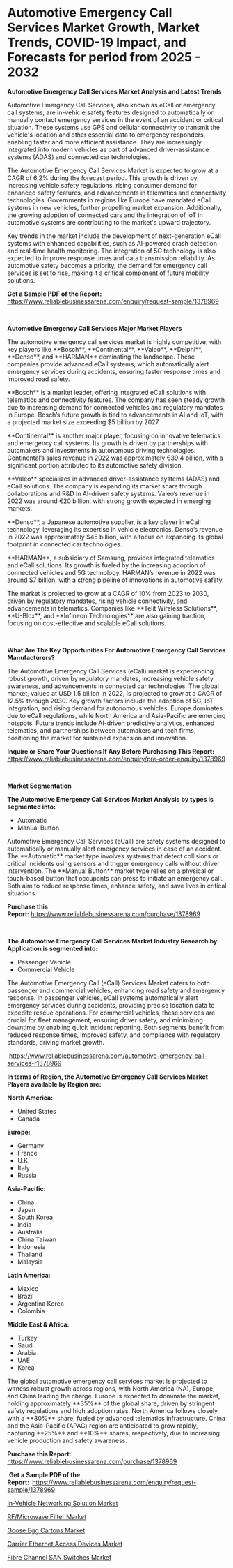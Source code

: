 <p><h1>Automotive Emergency Call Services Market Growth, Market Trends, COVID-19 Impact, and Forecasts for period from 2025 - 2032</h1></p><p><strong>Automotive Emergency Call Services Market Analysis and Latest Trends</strong></p>
<p><p>Automotive Emergency Call Services, also known as eCall or emergency call systems, are in-vehicle safety features designed to automatically or manually contact emergency services in the event of an accident or critical situation. These systems use GPS and cellular connectivity to transmit the vehicle's location and other essential data to emergency responders, enabling faster and more efficient assistance. They are increasingly integrated into modern vehicles as part of advanced driver-assistance systems (ADAS) and connected car technologies.</p><p>The Automotive Emergency Call Services Market is expected to grow at a CAGR of 6.2% during the forecast period. This growth is driven by increasing vehicle safety regulations, rising consumer demand for enhanced safety features, and advancements in telematics and connectivity technologies. Governments in regions like Europe have mandated eCall systems in new vehicles, further propelling market expansion. Additionally, the growing adoption of connected cars and the integration of IoT in automotive systems are contributing to the market's upward trajectory.</p><p>Key trends in the market include the development of next-generation eCall systems with enhanced capabilities, such as AI-powered crash detection and real-time health monitoring. The integration of 5G technology is also expected to improve response times and data transmission reliability. As automotive safety becomes a priority, the demand for emergency call services is set to rise, making it a critical component of future mobility solutions.</p></p>
<p><strong>Get a Sample PDF of the Report:&nbsp;</strong> <a href="https://www.reliablebusinessarena.com/enquiry/request-sample/1378969?utm_campaign=1990&utm_medium=2&utm_source=Github&utm_content=ia&utm_term=23012025&utm_id=automotive-emergency-call-services">https://www.reliablebusinessarena.com/enquiry/request-sample/1378969</a></p>
<p>&nbsp;</p>
<p><strong>Automotive Emergency Call Services Major Market Players</strong></p>
<p><p>The automotive emergency call services market is highly competitive, with key players like **Bosch**, **Continental**, **Valeo**, **Delphi**, **Denso**, and **HARMAN** dominating the landscape. These companies provide advanced eCall systems, which automatically alert emergency services during accidents, ensuring faster response times and improved road safety.</p><p>**Bosch** is a market leader, offering integrated eCall solutions with telematics and connectivity features. The company has seen steady growth due to increasing demand for connected vehicles and regulatory mandates in Europe. Bosch’s future growth is tied to advancements in AI and IoT, with a projected market size exceeding $5 billion by 2027.</p><p>**Continental** is another major player, focusing on innovative telematics and emergency call systems. Its growth is driven by partnerships with automakers and investments in autonomous driving technologies. Continental’s sales revenue in 2022 was approximately €39.4 billion, with a significant portion attributed to its automotive safety division.</p><p>**Valeo** specializes in advanced driver-assistance systems (ADAS) and eCall solutions. The company is expanding its market share through collaborations and R&D in AI-driven safety systems. Valeo’s revenue in 2022 was around €20 billion, with strong growth expected in emerging markets.</p><p>**Denso**, a Japanese automotive supplier, is a key player in eCall technology, leveraging its expertise in vehicle electronics. Denso’s revenue in 2022 was approximately $45 billion, with a focus on expanding its global footprint in connected car technologies.</p><p>**HARMAN**, a subsidiary of Samsung, provides integrated telematics and eCall solutions. Its growth is fueled by the increasing adoption of connected vehicles and 5G technology. HARMAN’s revenue in 2022 was around $7 billion, with a strong pipeline of innovations in automotive safety.</p><p>The market is projected to grow at a CAGR of 10% from 2023 to 2030, driven by regulatory mandates, rising vehicle connectivity, and advancements in telematics. Companies like **Telit Wireless Solutions**, **U-Blox**, and **Infineon Technologies** are also gaining traction, focusing on cost-effective and scalable eCall solutions.</p></p>
<p>&nbsp;</p>
<p><strong>What Are The Key Opportunities For Automotive Emergency Call Services Manufacturers?</strong></p>
<p><p>The Automotive Emergency Call Services (eCall) market is experiencing robust growth, driven by regulatory mandates, increasing vehicle safety awareness, and advancements in connected car technologies. The global market, valued at USD 1.5 billion in 2022, is projected to grow at a CAGR of 12.5% through 2030. Key growth factors include the adoption of 5G, IoT integration, and rising demand for autonomous vehicles. Europe dominates due to eCall regulations, while North America and Asia-Pacific are emerging hotspots. Future trends include AI-driven predictive analytics, enhanced telematics, and partnerships between automakers and tech firms, positioning the market for sustained expansion and innovation.</p></p>
<p><strong>Inquire or Share Your Questions If Any Before Purchasing This Report:</strong> <a href="https://www.reliablebusinessarena.com/enquiry/pre-order-enquiry/1378969?utm_campaign=1990&utm_medium=2&utm_source=Github&utm_content=ia&utm_term=23012025&utm_id=automotive-emergency-call-services">https://www.reliablebusinessarena.com/enquiry/pre-order-enquiry/1378969</a></p>
<p>&nbsp;</p>
<p><strong>Market Segmentation</strong></p>
<p><strong>The Automotive Emergency Call Services Market Analysis by types is segmented into:</strong></p>
<p><ul><li>Automatic</li><li>Manual Button</li></ul></p>
<p><p>Automotive Emergency Call Services (eCall) are safety systems designed to automatically or manually alert emergency services in case of an accident. The **Automatic** market type involves systems that detect collisions or critical incidents using sensors and trigger emergency calls without driver intervention. The **Manual Button** market type relies on a physical or touch-based button that occupants can press to initiate an emergency call. Both aim to reduce response times, enhance safety, and save lives in critical situations.</p></p>
<p><strong>Purchase this Report:&nbsp;</strong><a href="https://www.reliablebusinessarena.com/purchase/1378969?utm_campaign=1990&utm_medium=2&utm_source=Github&utm_content=ia&utm_term=23012025&utm_id=automotive-emergency-call-services">https://www.reliablebusinessarena.com/purchase/1378969</a></p>
<p>&nbsp;</p>
<p><strong>The Automotive Emergency Call Services Market Industry Research by Application is segmented into:</strong></p>
<p><ul><li>Passenger Vehicle</li><li>Commercial Vehicle</li></ul></p>
<p><p>The Automotive Emergency Call (eCall) Services Market caters to both passenger and commercial vehicles, enhancing road safety and emergency response. In passenger vehicles, eCall systems automatically alert emergency services during accidents, providing precise location data to expedite rescue operations. For commercial vehicles, these services are crucial for fleet management, ensuring driver safety, and minimizing downtime by enabling quick incident reporting. Both segments benefit from reduced response times, improved safety, and compliance with regulatory standards, driving market growth.</p></p>
<p><a href="https://www.reliablebusinessarena.com/automotive-emergency-call-services-r1378969?utm_campaign=1990&utm_medium=2&utm_source=Github&utm_content=ia&utm_term=23012025&utm_id=automotive-emergency-call-services">&nbsp;https://www.reliablebusinessarena.com/automotive-emergency-call-services-r1378969</a></p>
<p><strong>In terms of Region, the Automotive Emergency Call Services Market Players available by Region are:</strong></p>
<p>
    <p> <strong> North America: </strong>
        <ul>
            <li>United States</li>
            <li>Canada</li>
        </ul>
        </p> 
    <p> <strong> Europe: </strong>
        <ul>
            <li>Germany</li>
            <li>France</li>
            <li>U.K.</li>
            <li>Italy</li>
            <li>Russia</li>
        </ul>
        </p> 
    <p> <strong> Asia-Pacific: </strong>
        <ul>
            <li>China</li>
            <li>Japan</li>
            <li>South Korea</li>
            <li>India</li>
            <li>Australia</li>
            <li>China Taiwan</li>
            <li>Indonesia</li>
            <li>Thailand</li>
            <li>Malaysia</li>
        </ul>
        </p> 
    <p> <strong> Latin America: </strong>
        <ul>
            <li>Mexico</li>
            <li>Brazil</li>
            <li>Argentina Korea</li>
            <li>Colombia</li>
        </ul>
        </p> 
    <p> <strong> Middle East & Africa: </strong>
        <ul>
            <li>Turkey</li>
            <li>Saudi</li>
            <li>Arabia</li>
            <li>UAE</li>
            <li>Korea</li>
        </ul>
    </p>
    </p>
<p><p>The global automotive emergency call services market is projected to witness robust growth across regions, with North America (NA), Europe, and China leading the charge. Europe is expected to dominate the market, holding approximately **35%** of the global share, driven by stringent safety regulations and high adoption rates. North America follows closely with a **30%** share, fueled by advanced telematics infrastructure. China and the Asia-Pacific (APAC) region are anticipated to grow rapidly, capturing **25%** and **10%** shares, respectively, due to increasing vehicle production and safety awareness.</p></p>
<p><strong>Purchase this Report: </strong><a href="https://www.reliablebusinessarena.com/purchase/1378969?utm_campaign=1990&utm_medium=2&utm_source=Github&utm_content=ia&utm_term=23012025&utm_id=automotive-emergency-call-services">https://www.reliablebusinessarena.com/purchase/1378969</a></p>
<p>&nbsp;<strong>Get a Sample PDF of the Report:&nbsp;&nbsp;</strong><a href="https://www.reliablebusinessarena.com/enquiry/request-sample/1378969?utm_campaign=1990&utm_medium=2&utm_source=Github&utm_content=ia&utm_term=23012025&utm_id=automotive-emergency-call-services">https://www.reliablebusinessarena.com/enquiry/request-sample/1378969</a></p>
<p><strong></strong></p>
<p><p><a href="https://www.linkedin.com/pulse/in-vehicle-networking-solution-market-analysis-shows-detailed-o5jkf?utm_campaign=1990&utm_medium=2&utm_source=Github&utm_content=ia&utm_term=23012025&utm_id=automotive-emergency-call-services">In-Vehicle Networking Solution Market</a></p><p><a href="https://www.linkedin.com/pulse/assessment-rfmicrowave-filter-market-current-landscape-future-xhf1f?utm_campaign=1990&utm_medium=2&utm_source=Github&utm_content=ia&utm_term=23012025&utm_id=automotive-emergency-call-services">RF/Microwave Filter Market</a></p><p><a href="https://www.linkedin.com/pulse/growth-forecast-goose-egg-cartons-market-projected-101-8euwe?utm_campaign=1990&utm_medium=2&utm_source=Github&utm_content=ia&utm_term=23012025&utm_id=automotive-emergency-call-services">Goose Egg Cartons Market</a></p><p><a href="https://www.linkedin.com/pulse/future-growth-trends-carrier-ethernet-access-devices-market-forecasted-uriyf?utm_campaign=1990&utm_medium=2&utm_source=Github&utm_content=ia&utm_term=23012025&utm_id=automotive-emergency-call-services">Carrier Ethernet Access Devices Market</a></p><p><a href="https://www.linkedin.com/pulse/whats-fueling-fibre-channel-san-switches-markets-growth-124-m9ynf?utm_campaign=1990&utm_medium=2&utm_source=Github&utm_content=ia&utm_term=23012025&utm_id=automotive-emergency-call-services">Fibre Channel SAN Switches Market</a></p></p>